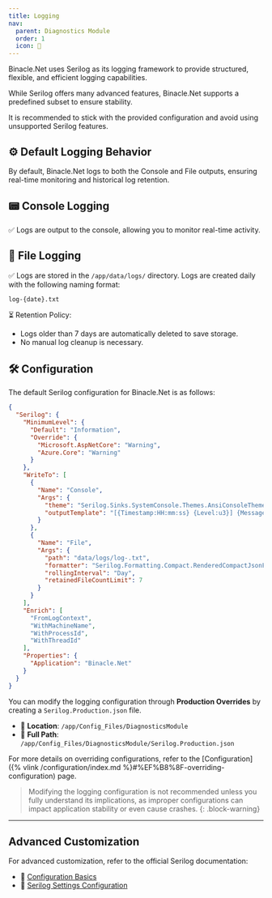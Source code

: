 ```yaml
---
title: Logging
nav:
  parent: Diagnostics Module
  order: 1
  icon: 📜
---
```


Binacle.Net uses Serilog as its logging framework to provide structured, flexible, and efficient logging capabilities.

While Serilog offers many advanced features, Binacle.Net supports a predefined subset to ensure stability. 

It is recommended to stick with the provided configuration and avoid using unsupported Serilog features.

## ⚙️ Default Logging Behavior
By default, Binacle.Net logs to both the Console and File outputs, ensuring real-time monitoring and historical log retention.

## 📟 Console Logging
✅ Logs are output to the console, allowing you to monitor real-time activity.

## 📁 File Logging
✅ Logs are stored in the `/app/data/logs/` directory. Logs are created daily with the following naming format:

```bash
log-{date}.txt
```

⏳ Retention Policy:
- Logs older than 7 days are automatically deleted to save storage.
- No manual log cleanup is necessary.

## 🛠️ Configuration
The default Serilog configuration for Binacle.Net is as follows:
```json
{
  "Serilog": {
    "MinimumLevel": {
      "Default": "Information",
      "Override": {
        "Microsoft.AspNetCore": "Warning",
        "Azure.Core": "Warning"
      }
    },
    "WriteTo": [
      {
        "Name": "Console",
        "Args": {
          "theme": "Serilog.Sinks.SystemConsole.Themes.AnsiConsoleTheme::Code, Serilog.Sinks.Console",
          "outputTemplate": "[{Timestamp:HH:mm:ss} {Level:u3}] {Message:lj} <s:{SourceContext}>{NewLine}{Exception}"
        }
      },
      {
        "Name": "File",
        "Args": {
          "path": "data/logs/log-.txt",
          "formatter": "Serilog.Formatting.Compact.RenderedCompactJsonFormatter, Serilog.Formatting.Compact",
          "rollingInterval": "Day",
          "retainedFileCountLimit": 7
        }
      }
    ],
    "Enrich": [
      "FromLogContext",
      "WithMachineName",
      "WithProcessId",
      "WithThreadId"
    ],
    "Properties": {
      "Application": "Binacle.Net"
    }
  }
}
```

You can modify the logging configuration through **Production Overrides** by creating a `Serilog.Production.json` file.

- 📁 **Location**: `/app/Config_Files/DiagnosticsModule`
- 📌 **Full Path**: `/app/Config_Files/DiagnosticsModule/Serilog.Production.json`

For more details on overriding configurations, 
refer to the [Configuration]({% vlink /configuration/index.md %}#%EF%B8%8F-overriding-configuration) page.

> Modifying the logging configuration is not recommended unless you fully understand its implications,
> as improper configurations can impact application stability or even cause crashes.
{: .block-warning}

---

## Advanced Customization

For advanced customization, refer to the official Serilog documentation:
- 📖 [Configuration Basics](https://github.com/serilog/serilog/wiki/Configuration-Basics)
- 📖 [Serilog Settings Configuration](https://github.com/serilog/serilog-settings-configuration)
